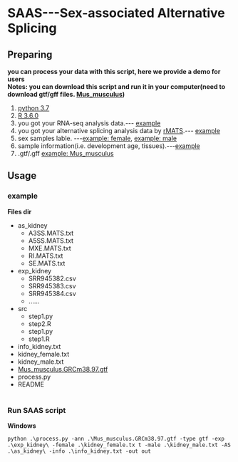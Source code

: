 # SAAS---Sex-associated Alternative Splicing
## Preparing
**you can process your data with this script, here we provide a demo for users**<br>
**Notes: you can download this script and run it in your computer(need to download gtf/gff files. [Mus_musculus](http://ftp.ensembl.org/pub/release-97/gtf/mus_musculus/Mus_musculus.GRCm38.97.gtf.gz))**
1. [python 3.7](https://www.python.org/)
2. [R 3.6.0](https://cran.r-project.org/mirrors.html)
3. you got your RNA-seq analysis data.--- [example](https://github.com/leequn/saas/tree/master/exp_kidney)
4. you got your alternative splicing analysis data by [rMATS](http://rnaseq-mats.sourceforge.net/).--- [example](https://github.com/leequn/saas/tree/master/as_kidney)
5. sex samples lable. ---[example: female](https://github.com/leequn/saas/blob/master/kidney_female.txt), [example: male](https://github.com/leequn/saas/blob/master/kidney_male.txt)
6. sample information(i.e. development age, tissues).---[example](https://github.com/leequn/saas/blob/master/info_kidney.txt)
7. .gtf/.gff  [example: Mus_musculus](http://ftp.ensembl.org/pub/release-97/gtf/mus_musculus/Mus_musculus.GRCm38.97.gtf.gz)
## Usage
### example
**Files dir**
* as_kidney
  + A3SS.MATS.txt
  + A5SS.MATS.txt
  + MXE.MATS.txt
  + RI.MATS.txt
  + SE.MATS.txt
* exp_kidney
  + SRR945382.csv
  + SRR945383.csv
  + SRR945384.csv
  + ......
* src
  + step1.py
  + step2.R
  + step1.py
  + step1.R
* info_kidney.txt
* kidney_female.txt
* kidney_male.txt
* [Mus_musculus.GRCm38.97.gtf](http://ftp.ensembl.org/pub/release-97/gtf/mus_musculus/Mus_musculus.GRCm38.97.gtf.gz)
* process.py
* README<br><br>
### Run SAAS script
**Windows**
```
python .\process.py -ann .\Mus_musculus.GRCm38.97.gtf -type gtf -exp .\exp_kidney\ -female .\kidney_female.tx t -male .\kidney_male.txt -AS .\as_kidney\ -info .\info_kidney.txt -out out
```
